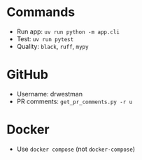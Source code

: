 # Commands
- Run app: `uv run python -m app.cli`
- Test: `uv run pytest`
- Quality: `black`, `ruff`, `mypy`

# GitHub
- Username: drwestman
- PR comments: `get_pr_comments.py -r u`

# Docker
- Use `docker compose` (not `docker-compose`)

